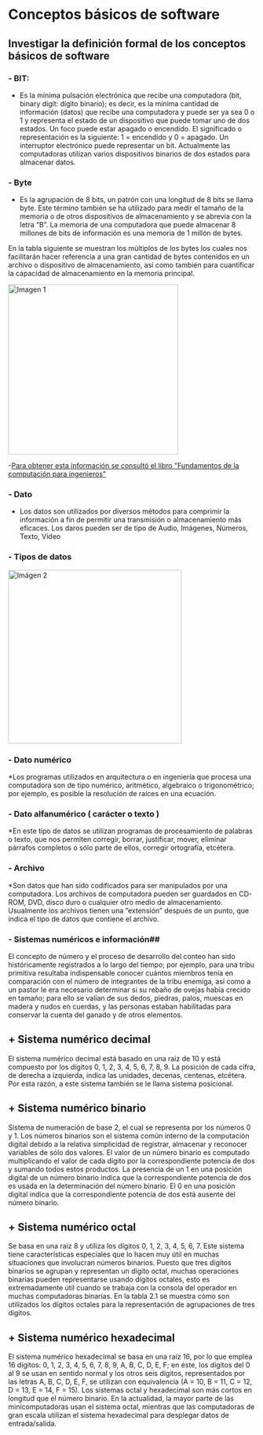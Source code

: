 # Conceptos básicos de software
## Investigar la definición formal de los conceptos básicos de software
### - BIT: 
* Es la mínima pulsación electrónica que recibe una computadora (bit, binary digit: dígito
binario); es decir, es la mínima cantidad de información (datos) que recibe una computadora 
y puede ser ya sea 0 o 1 y representa el estado de un dispositivo que puede tomar uno
de dos estados. Un foco puede estar apagado o encendido. El significado o representación
es la siguiente: 1 = encendido y 0 = apagado. Un interruptor electrónico puede representar
un bit. Actualmente las computadoras utilizan varios dispositivos binarios de dos estados
para almacenar datos.
### - Byte
* Es la agrupación de 8 bits, un patrón con una longitud de 8 bits se llama byte. Este término 
también se ha utilizado para medir el tamaño de la memoria o de otros dispositivos de 
almacenamiento y se abrevia con la letra “B”. La memoria de una computadora que puede 
almacenar 8 millones de bits de información es una memoria de 1 millón de bytes.

En la tabla siguiente se muestran los múltiplos de los bytes los cuales nos facilitarán
hacer referencia a una gran cantidad de bytes contenidos en un archivo o dispositivo de almacenamiento, así como también para cuantificar la capacidad de almacenamiento en la
memoria principal.

<img width="346" alt="Imagen 1" src="https://github.com/AlanServin/Informatica/assets/146912691/82994925-c478-4af3-8a9a-02f1522d8acf">

-[Para obtener esta información se consultó el libro "Fundamentos de la computación para ingenieros"](https://gateway.ipfs.io/ipfs/bafykbzacedgv7jwaw2fltcv3jiwbfqjj4wyogauj4tsrqiw33h4us54llu6ui?filename=Marco%20Alfredo%20Cedano%20Olvera%2C%20Jos%C3%A9%20Antonio%20Rubio%20Gonz%C3%A1lez%20-%20Fundamentos%20de%20computaci%C3%B3n%20para%20ingenieros.pdf)

### - Dato 
* Los datos son utilizados por diversos métodos para comprimir la información a fin de permitir una transmisión o almacenamiento más eficaces. Los daros pueden ser de tipo de Audio, Imágenes, Números, Texto, Vídeo
### - Tipos de datos
<img width="353" alt="Imágen 2" src="https://github.com/AlanServin/Informatica/assets/146912691/037dc2a6-1486-4f3c-9216-0ae8e55ef7aa">

### - Dato numérico
*Los programas utilizados en arquitectura o en ingeniería que procesa una computadora son de tipo numérico, aritmético, algebraico o trigonométrico; 
por ejemplo, es posible la resolución de raíces en una ecuación.
### - Dato alfanumérico ( carácter o texto )
*En este tipo de datos se utilizan programas de procesamiento de palabras o texto, que nos permiten corregir, borrar, justificar, mover, eliminar párrafos completos o sólo parte de ellos, corregir ortografía, etcétera.
### - Archivo
*Son datos que han sido codificados para ser manipulados por una computadora. Los archivos de computadora pueden ser guardados en CD-ROM, DVD, disco duro o cualquier otro medio de almacenamiento. Usualmente los archivos tienen una ”extensión” después de un punto, que indica el tipo de datos que contiene el archivo.
### - Sistemas numéricos e información##
El concepto de número y el proceso de desarrollo del conteo han sido históricamente registrados a lo largo del tiempo; por ejemplo, para una tribu primitiva resultaba indispensable conocer cuántos miembros tenía en comparación con el número de integrantes de la tribu enemiga, así como a un pastor le era necesario determinar si su rebaño de ovejas había crecido en tamaño; para ello se valían de sus dedos, piedras, palos, muescas en madera y nudos en cuerdas, y las personas estaban habilitadas para conservar la cuenta del ganado y de otros elementos.
## + Sistema numérico decimal
El sistema numérico decimal está basado en una raíz de 10 y está compuesto por los dígitos 0, 1, 2, 3, 4, 5, 6, 7, 8, 9. La posición de cada cifra, de derecha a izquierda, indica las unidades, decenas, centenas, etcétera. Por esta razón, a este sistema también se le llama sistema posicional.
## + Sistema numérico binario
Sistema de numeración de base 2, el cual se representa por los números 0 y 1. Los números binarios son el sistema común interno de la computación digital debido a la relativa simplicidad de registrar, almacenar y reconocer variables de sólo dos valores. El valor de un número binario es computado multiplicando el valor de cada dígito por la correspondiente potencia de dos y sumando todos estos productos. La presencia de un 1 en una posición digital de un número binario indica que la correspondiente potencia de dos es usada en la determinación del número binario. El 0 en una posición digital indica que la correspondiente potencia de dos está ausente del número binario.
## + Sistema numérico octal
Se basa en una raíz 8 y utiliza los dígitos 0, 1, 2, 3, 4, 5, 6, 7. Este sistema tiene características especiales que lo hacen muy útil en muchas situaciones que involucran números binarios. Puesto que tres dígitos binarios se agrupan y representan un dígito octal, muchas operaciones binarias pueden representarse usando dígitos octales, esto es extremadamente útil cuando se trabaja con la consola del operador en muchas computadoras binarias. En la tabla 2.1 se muestra cómo son utilizados los dígitos octales para la representación de agrupaciones
de tres dígitos.
## + Sistema numérico hexadecimal
El sistema numérico hexadecimal se basa en una raíz 16, por lo que emplea 16 dígitos: 0, 1, 2, 3, 4, 5, 6, 7, 8, 9, A, B, C, D, E, F; en éste, los
dígitos del 0 al 9 se usan en sentido normal y los otros seis dígitos, representados por las letras A, B, C, D, E, F, se utilizan con equivalencia
(A = 10, B = 11, C = 12, D = 13, E = 14, F = 15). Los sistemas octal y
hexadecimal son más cortos en longitud que el número binario. En la
actualidad, la mayor parte de las minicomputadoras usan el sistema octal, mientras que las computadoras de gran escala utilizan el sistema
hexadecimal para desplegar datos de entrada/salida.
